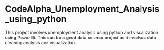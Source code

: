 # CodeAlpha_Unemployment_Analysis_using_python
This project involves unemployment analysis using python and visualization using Power Bi. This can be a good data science project as it involves data cleaning,analysis and visualization.
